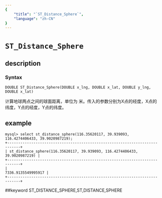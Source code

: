 ```yaml
---
{
    "title": "`ST_Distance_Sphere`",
    "language": "zh-CN"
}
---
```


# `ST_Distance_Sphere`
## description
### Syntax

`DOUBLE ST_Distance_Sphere(DOUBLE x_lng, DOUBLE x_lat, DOUBLE y_lng, DOUBLE x_lat)`


计算地球两点之间的球面距离，单位为 米。传入的参数分别为X点的经度，X点的纬度，Y点的经度，Y点的纬度。

## example

```
mysql> select st_distance_sphere(116.35620117, 39.939093, 116.4274406433, 39.9020987219);
+----------------------------------------------------------------------------+
| st_distance_sphere(116.35620117, 39.939093, 116.4274406433, 39.9020987219) |
+----------------------------------------------------------------------------+
|                                                         7336.9135549995917 |
+----------------------------------------------------------------------------+
```
##keyword
ST_DISTANCE_SPHERE,ST,DISTANCE,SPHERE
